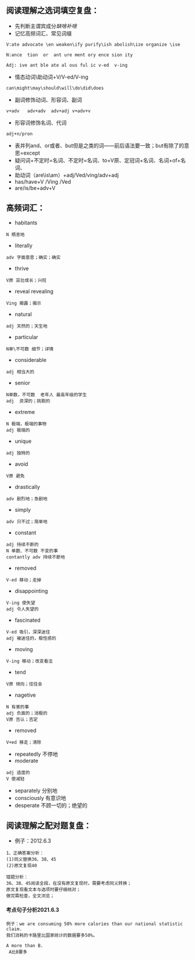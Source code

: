 ## 阅读理解之选词填空复盘：
- 先判断主谓宾成分*缺啥补啥*
- 记忆高频词汇、常见词缀
```
V:ate advocate \en weaken\ify purify\ish abolish\ize organize \ise

N:ance  tion  or  ant ure ment ory ence sion ity 

Adj: ive ant ble ate al ous ful ic v-ed  v-ing
```
- 情态动词\助动词+V/V-ed/V-ing
```
can\might\may\should\will\do\did\does
```
- 副词修饰动词、形容词、副词
```
v+adv   adv+adv  adv+adj v+adv+v
```
- 形容词修饰名词、代词
```
adj+n/pron
```
- 表并列and、or或者、but但是之类的词——前后语法要一致；but有除了的意思=except
- 疑问词+不定时=名词、不定时=名词、to+V原、定冠词+名词、名词+of+名词、
- 助动词（are\is\am）+adj/Ved/ving/adv+adj 
- has/have+V /Ving /Ved
- are/is/be+adv+V

## 高频词汇：
- habitants
```
N 栖息地
```
- literally
```
adv 字面意思；确实；确实
```
- thrive
```
V原 茁壮成长；兴旺
```
- reveal  revealing
```
Ving 揭露；揭示
```
- natural
```
adj 天然的；天生地
```
- particular
```
N单\不可数 细节；详情
```
- considerable
```
adj 相当大的
```
- senior
```
N单数，不可数  老年人 最高年级的学生
adj  资深的；挑剔的
```
- extreme
```
N 极端，极端的事物
adj 极端的
```
- unique
```
adj 独特的
```
- avoid
```
V原 避免
```
- drastically
```
adv 剧烈地；急剧地
```
- simply
```
adv 只不过；简单地
```

- constant
```
adj 持续不断的
N 单数、不可数 不变的事
contantly adv 持续不断地
```
- removed
```
V-ed 移动；走掉
```
- disappointing
```
V-ing 使失望
adj 令人失望的 
```
- fascinated  
```
V-ed 吸引，深深迷住
adj 被迷住的，极性感的
```
- moving 
```
V-ing 移动；改变看法
```
- tend 
```
V原 倾向；往往会
```
- nagetive
```
N 有害的事
adj 负面的；消极的
V原 否认；否定
```
- removed 
```
V+ed 移走；清除
```
- repeatedly 不停地
- moderate
```
adj 适度的
V 使减轻
```
- separately 分别地
- consciously 有意识地
- desperate 不顾一切的；绝望的


## 阅读理解之配对题复盘：
- 例子：2012.6.3
```
1、正确答案分析：
(1)同义替换36、38、45
(2)原文复现40
```
```
错题分析：
36、38、45阅读全段，在没有原文复现时，需要考虑同义转换；
原文复现看文本与选项时要仔细核对；
做完需检查，全文浏览；
```
#### 考点句子分析2021.6.3
 ```
例子：we are consuming 50% more calories than our national statistic claim.
我们消耗的卡路里比国家统计的数据要多50%。

 A more than B.
  A比B要多
 ```